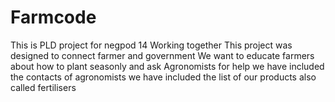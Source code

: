 # Farmcode
This is PLD project for negpod 14
Working together
This project was designed to connect farmer and government
We want to educate farmers
about how to plant seasonly 
and ask Agronomists for help
we have included the contacts of agronomists
we have included the list of our products also called fertilisers  
